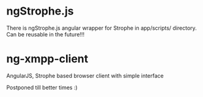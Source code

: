 # ngStrophe.js
There is ngStrophe.js angular wrapper for Strophe in app/scripts/ directory. Can be reusable in the future!!!
# ng-xmpp-client

AngularJS, Strophe based browser client with simple interface

Postponed till better times :) 
